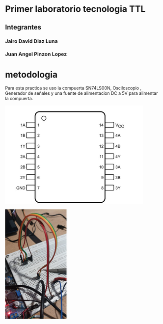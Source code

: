 # Primer laboratorio tecnologia  TTL

## Integrantes

### Jairo David Diaz Luna

### Juan Angel Pinzon Lopez

# metodologia

Para esta practica se uso la  compuerta SN74LS00N, Osciloscopio , Generador de señales y una fuente de alimentacion DC a 5V para alimentar la compuerta.

![hola](/Lab01/Imagenes/Pin_out_SN74LS00N.jpg)

<img src="/Lab01/Imagenes/Circuito_en_la_protoboard.jpg" alt="drawing" width="200px" height = "auto"/>


